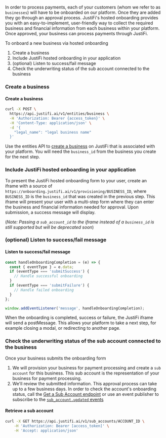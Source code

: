In order to process payments, each of your customers (whom we refer to as `businesses`) will have to be onboarded on our platform. Once they are added they go through an approval process. JustiFi's hosted onboarding provides you with an easy-to-implement, user-friendly way to collect the required business and financial information from each business within your platform. Once approved, your business can process payments through JustiFi.

To onboard a new business via hosted onboarding
1. Create a business
2. Include JustiFi hosted onboarding in your application
3. (optional) Listen to success/fail message
4. Check the underwriting status of the sub account connected to the business



### Create a business

#### Create a business
```sh
curl -X POST \
  https://api.justifi.ai/v1/entities/business \
  -H 'Authorization: Bearer {access_token}' \
  -H 'Content-Type: application/json' \
  -d '{
    "legal_name": "legal business name"
  }'
```

Use the entities API to [create a business](https://docs.justifi.tech/api-spec#tag/Business/operation/CreateBusiness) on JustiFi that is associated with your platform. You will need the `business_id` from the business you create for the next step.

### Include JustiFi hosted onboarding in your application
To present the JustiFi hosted onboarding form to your user, create an iframe with a source of `https://onboarding.justifi.ai/v1/provisioning/BUSINESS_ID`, where `BUSINESS_ID` is the `business_id` that was created in the previous step. This iframe will present your user with a multi-step form where they can enter the business and financial information needed for approval. Upon submission, a success message will display.

(*Note: Passing a `sub_account_id` to the iframe instead of a `business_id` is still supported but will be deprecated soon*)

### (optional) Listen to success/fail message

#### Listen to success/fail message
```js
const handleOnboardingCompletion = (e) => {
  const { eventType } = e.data;
  if (eventType === 'submitSuccess') {
    // Handle successful onboarding
  }
  if (eventType === 'submitFailure') {
    // Handle failed onboarding
  }
};

window.addEventListener('message', handleOnboardingCompletion);
```

When the onboarding is completed, success or failure, the JustiFi iframe will send a postMessage. This allows your platform to take a next step, for example closing a modal, or redirecting to another page.

### Check the underwriting status of the sub account connected to the business

Once your business submits the onboarding form
1. We will provision your business for payment processing and create a `sub account` for this business. This sub account is the representation of your business for payment processing.
2. We'll review the submitted information. This approval process can take up to a few business days. In order to check the account's onboarding status, call the [Get a Sub Account endpoint](https://docs.justifi.tech/api-spec#tag/Sub-Accounts/operation/GetSubAccount) or use an event publisher to subscribe to the [`sub_account.updated` events](https://docs.justifi.tech/api-spec#tag/Events/operation/subAccountEvent)

#### Retrieve a sub account
```sh
curl -X GET https://api.justifi.ai/v1/sub_accounts/ACCOUNT_ID \
    -H 'Authorization: Bearer [access_token]' \
    -H 'Accept: application/json'
```


